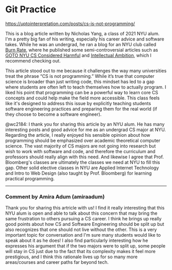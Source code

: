 # Git Practice

https://uptointerpretation.com/posts/cs-is-not-programming/

This is a blog article written by Nicholas Yang, a class of 2021 NYU alum. I'm a pretty big fan of his writing, especially his career advice and software takes. While he was an undergrad, he ran a blog for an NYU club called [Burn Rate](https://blog.torchnyu.com/), where he published some semi-controversial articles such as [GOTO NYU CS Considered Harmful](https://blog.torchnyu.com/2020/11/12/goto-nyu-cs-considered-harmful.html) and [Intellectual Ambition](https://blog.torchnyu.com/2020/12/10/intellectual-ambition.html), which I recommend checking out.

This article stood out to me because it challenges the way many universities treat the phrase “CS is not programming.” While it’s true that computer science is broader than just writing code, this mindset has led to a gap where students are often left to teach themselves how to actually program. I liked his point that programming can be a powerful way to learn core CS concepts and could help make the field more accessible. This class feels like it's designed to address this issue by explicitly teaching students software engineering practices and preparing them for the real world (if they choose to become a software engineer).

@wc2184: I thank you for sharing this article by an NYU alum. He has many interesting posts and good advice for me as an undergrad CS major at NYU. Regarding the article, I really enjoyed his sensible opinion about how programming should be emphasized over academic theoretical computer science. The vast majority of CS majors are not going into research but wish to work with software and code, and therefore the curriculum and professors should really align with this need. And likewise I agree that Prof. Bloomberg's classes are ultimately the classes we need at NYU to fill this gap. Other solid elective classes in NYU are Applied Internet Technology and Intro to Web Design (also taught by Prof. Bloomberg) for learning practical programming.

---
### Comment by Amira Adum (amiraadum)
Thank you for sharing this artricle with us! I find it really interesting that this NYU alum is open and able to talk about this concern that may bring the same frustration to others pursuing a CS career. I think he brings up really good points about how CS and Software Engineering should be split up but also recognizes that one should not live without the other. 
This is a very important topic for conversation and I'm sure many students would like to speak about it as he does! I also find particularly interesting how he expresses his argument that if the two majors were to split up, some people will stay in CS just due to the fact that its complexity makes it feel more prestigious, and I think this rationale lives up for so many more areas/courses and career paths far beyond tech.